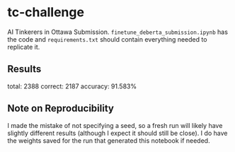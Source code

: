 # tc-challenge
AI Tinkerers in Ottawa Submission. `finetune_deberta_submission.ipynb` has the code and `requirements.txt` should contain everything needed to replicate it.

## Results
total: 2388 correct: 2187 accuracy: 91.583%

## Note on Reproducibility
I made the mistake of not specifying a seed, so a fresh run will likely have slightly different results (although I expect it should still be close). I do have the weights saved for the run that generated this notebook if needed.
